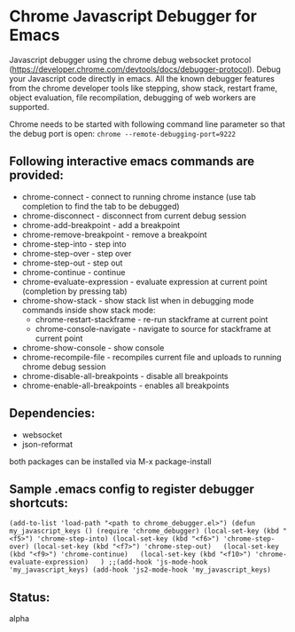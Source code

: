 Chrome Javascript Debugger for Emacs
====================================

Javascript debugger using the chrome debug websocket protocol (https://developer.chrome.com/devtools/docs/debugger-protocol).
Debug your Javascript code directly in emacs. All the known debugger features
from the chrome developer tools like stepping, show stack, restart frame,
object evaluation, file recompilation, debugging of web workers are supported. 

Chrome needs to be started with following command line parameter so that the debug port is open:
`chrome --remote-debugging-port=9222`

## Following interactive emacs commands are provided:
- chrome-connect                 - connect to running chrome instance
			           (use tab completion to find the tab to be debugged)  
- chrome-disconnect              - disconnect from current debug session
- chrome-add-breakpoint          - add a breakpoint
- chrome-remove-breakpoint       - remove a breakpoint
- chrome-step-into               - step into 
- chrome-step-over               - step over
- chrome-step-out                - step out 
- chrome-continue                - continue
- chrome-evaluate-expression     - evaluate expression at current point (completion by pressing tab)
- chrome-show-stack              - show stack list when in debugging mode
    commands inside show stack mode:
    - chrome-restart-stackframe - re-run stackframe at current point
    - chrome-console-navigate   - navigate to source for stackframe at current point
- chrome-show-console            - show console
- chrome-recompile-file          - recompiles current file and uploads to running chrome debug session
- chrome-disable-all-breakpoints - disable all breakpoints
- chrome-enable-all-breakpoints  - enables all breakpoints

## Dependencies:
- websocket
- json-reformat

both packages can be installed via M-x package-install 

## Sample .emacs config to register debugger shortcuts: 

`(add-to-list 'load-path "<path to chrome_debugger.el>")
(defun my_javascript_keys ()
  (require 'chrome_debugger)
  (local-set-key (kbd "<f5>") 'chrome-step-into)
  (local-set-key (kbd "<f6>") 'chrome-step-over)
  (local-set-key (kbd "<f7>") 'chrome-step-out)  
  (local-set-key (kbd "<f9>") 'chrome-continue)  
  (local-set-key (kbd "<f10>") 'chrome-evaluate-expression)  
)
;;(add-hook 'js-mode-hook 'my_javascript_keys)
(add-hook 'js2-mode-hook 'my_javascript_keys)`


## Status:
alpha
